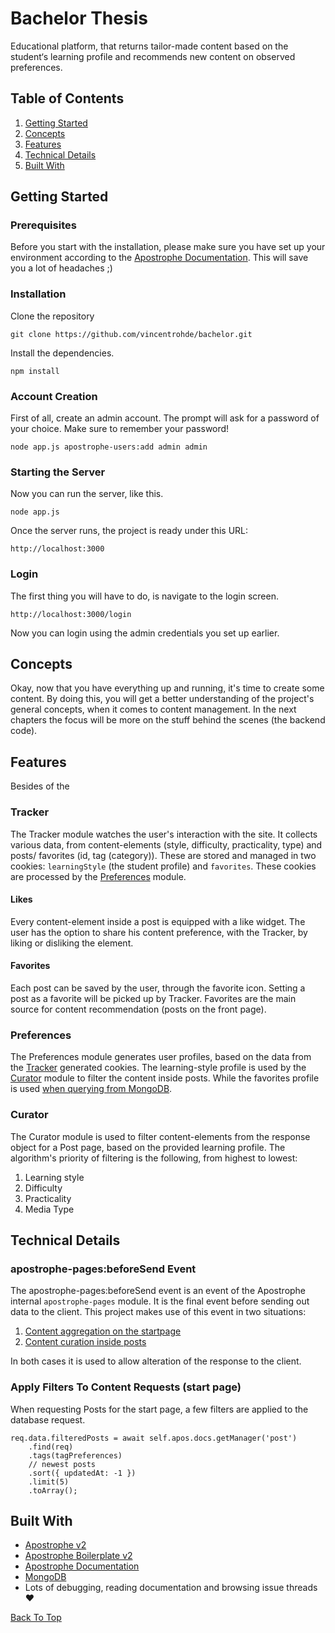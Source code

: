 # Bachelor Thesis

Educational platform, that returns tailor-made content based on the 
student‘s learning profile and recommends new content on observed 
preferences.

## Table of Contents

1. [Getting Started](#getting-started)
2. [Concepts](#concepts)
3. [Features](#features)
4. [Technical Details](#technical-details)
5. [Built With](#built-with)

## Getting Started

### Prerequisites

Before you start with the installation, please make sure you have set up your 
environment according to the [Apostrophe Documentation](https://docs.apostrophecms.org/apostrophe/getting-started/setting-up-your-environment). 
This will save you a lot of headaches ;)

### Installation

Clone the repository

```
git clone https://github.com/vincentrohde/bachelor.git
```

Install the dependencies.

```
npm install
```

### Account Creation

First of all, create an admin account. The prompt will ask for a password of your choice.
Make sure to remember your password!

```
node app.js apostrophe-users:add admin admin
```

### Starting the Server

Now you can run the server, like this.

```
node app.js
```

Once the server runs, the project is ready under this URL:

```
http://localhost:3000
```

### Login

The first thing you will have to do, is navigate to the login screen. 

```
http://localhost:3000/login
```

Now you can login using the admin credentials you set up earlier.

## Concepts

Okay, now that you have everything up and running, it's time to create some content.
By doing this, you will get a better understanding of the project's general concepts,
when it comes to content management. In the next chapters the focus will be more
on the stuff behind the scenes (the backend code).

## Features

Besides of the 

### Tracker

The Tracker module watches the user's interaction with the site. 
It collects various data, from content-elements (style, difficulty, practicality, type) and 
posts/ favorites (id, tag (category)). These are stored and managed in two cookies:
`learningStyle` (the student profile) and `favorites`. These cookies are processed by the [Preferences](#preferences) module.

#### Likes

Every content-element inside a post is equipped with a like widget. The user
has the option to share his content preference, with the Tracker, by liking 
or disliking the element.

#### Favorites

Each post can be saved by the user, through the favorite icon. Setting a
post as a favorite will be picked up by Tracker. Favorites are the main source
for content recommendation (posts on the front page).

### Preferences

The Preferences module generates user profiles, based on the data from the [Tracker](#tracker) 
generated cookies. The learning-style profile is used by the [Curator](#curator) 
module to filter the content inside posts. While the favorites profile is used 
[when querying from MongoDB](#apostrophe-pagesbeforesend-event).

### Curator

The Curator module is used to filter content-elements from the response object for a Post page, 
based on the provided learning profile. The algorithm's priority of filtering is 
the following, from highest to lowest:

1. Learning style
2. Difficulty
3. Practicality
4. Media Type

## Technical Details

### apostrophe-pages:beforeSend Event

The apostrophe-pages:beforeSend event is an event of the Apostrophe internal `apostrophe-pages`
module. It is the final event before sending out data to the client. This 
project makes use of this event in two situations: 

1. [Content aggregation on the startpage](#apply-filters-to-content-requests-start-page)
2. [Content curation inside posts](#curator)

In both cases it is used to allow alteration of the response to the client.

### Apply Filters To Content Requests (start page)

When requesting Posts for the start page, a few filters are applied to the 
database request. 

```
req.data.filteredPosts = await self.apos.docs.getManager('post')
    .find(req)
    .tags(tagPreferences)
    // newest posts
    .sort({ updatedAt: -1 })
    .limit(5)
    .toArray();
```

## Built With

- [Apostrophe v2](https://github.com/apostrophecms/apostrophe)
- [Apostrophe Boilerplate v2](https://github.com/apostrophecms/apostrophe-boilerplate)
- [Apostrophe Documentation](https://docs.apostrophecms.org/apostrophe/)
- [MongoDB](https://github.com/mongodb/mongo)
- Lots of debugging, reading documentation and browsing issue threads ❤️

[Back To Top](#bachelor-thesis)
